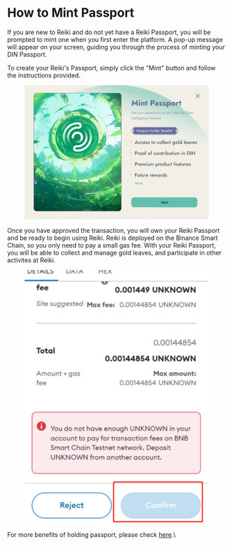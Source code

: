 # How to Mint Passport

If you are new to Reiki and do not yet have a Reiki  Passport, you will be prompted to mint one when you first enter the platform. A pop-up message will appear on your screen, guiding you through the process of minting your DIN Passport.

To create your Reiki's Passport, simply click the "Mint" button and follow the instructions provided.&#x20;

<figure><img src="../../.gitbook/assets/image (1).png" alt=""><figcaption></figcaption></figure>

Once you have approved the transaction, you will own your Reiki Passport and be ready to begin using Reiki.  Reiki is deployed on the Binance Smart Chain, so you only need to pay a small gas fee. With your Reiki Passport, you will be able to collect and manage gold leaves, and participate in other activites at Reiki.

<figure><img src="../../.gitbook/assets/image (10).png" alt=""><figcaption></figcaption></figure>

For more benefits of holding passport, please check [here](./).\








